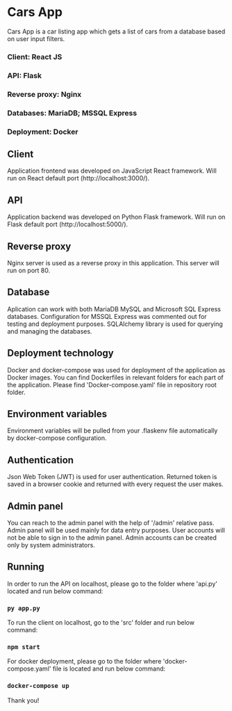 # Cars App

Cars App is a car listing app which gets a list of cars from a database based on user input filters.

### Client: React JS
### API: Flask
### Reverse proxy: Nginx
### Databases: MariaDB; MSSQL Express
### Deployment: Docker

## Client
Application frontend was developed on JavaScript React framework. Will run on React default port (http://localhost:3000/).

## API
Application backend was developed on Python Flask framework. Will run on Flask default port (http://localhost:5000/).

## Reverse proxy
Nginx server is used as a reverse proxy in this application. This server will run on port 80.

## Database
Aplication can work with both MariaDB MySQL and Microsoft SQL Express databases. Configuration for MSSQL Express was commented out for testing and deployment purposes. SQLAlchemy library is used for querying and managing the databases.

## Deployment technology
Docker and docker-compose was used for deployment of the application as Docker images. You can find Dockerfiles in relevant folders for each part of the application. Please find 'Docker-compose.yaml' file in repository root folder.

## Environment variables
Environment variables will be pulled from your .flaskenv file automatically by docker-compose configuration.

## Authentication
Json Web Token (JWT) is used for user authentication. Returned token is saved in a browser cookie and returned with every request the user makes. 

## Admin panel
You can reach to the admin panel with the help of '/admin' relative pass. Admin panel will be used mainly for data entry purposes. User accounts will not be able to sign in to the admin panel. Admin accounts can be created only by system administrators. 

## Running
In order to run the API on localhost, please go to the folder where 'api.py' located and run below command:
### `py app.py`

To run the client on localhost, go to the 'src' folder and run below command:
### `npm start`

For docker deployment, please go to the folder where 'docker-compose.yaml' file is located and run below command:
### `docker-compose up`

Thank you!
